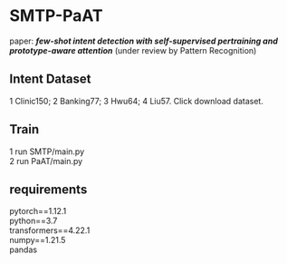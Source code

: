 # SMTP-PaAT
paper: **_few-shot intent detection with self-supervised pertraining and prototype-aware attention_** (under review by Pattern Recognition)

## Intent Dataset
1 Clinic150; 2 Banking77; 3 Hwu64; 4 Liu57. Click <a name='here'></a> download dataset.

## Train
1 run SMTP/main.py  <br/>
2 run PaAT/main.py

## requirements
pytorch==1.12.1 <br/>
python==3.7 <br/>
transformers==4.22.1 <br/>
numpy==1.21.5 <br/>
pandas
